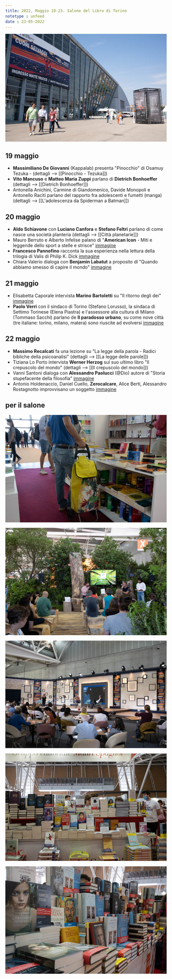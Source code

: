 ```yaml
---
title: 2022, Maggio 19-23. Salone del Libro di Torino
notetype : unfeed
date : 23-05-2022
---
```


![ingresso](/assets/foto/salto22.jpg)

## 19 maggio
- **Massimiliano De Giovanni** (Kappalab) presenta "Pinocchio" di Osamuy Tezuka - (dettagli --> [[Pinocchio - Tezuka]])
- **Vito Mancuso** e **Matteo Maria Zuppi** parlano di **Dietrich Bonhoeffer** (dettagli --> [[Dietrich Bonhoeffer]])
- Antonella Anichini, Carmine di Giandomenico, Davide Monopoli e Antonello Raciti parlano del rapporto fra adolescenti e fumetti (manga) (dettagli --> [[L'adolescenza da Spiderman a Batman]])

## 20 maggio
- **Aldo Schiavone** con **Luciano Canfora** e **Stefano Feltri** parlano di come nasce una società planteria (dettagli --> [[Città planetarie]])
- Mauro Berruto e Alberto Infelise palano di "**American Icon** - Miti e leggende dello sport a stelle e strisce" [immagine](https://brave-galileo-21a93d.netlify.app/assets/foto/salto_icone.jpg)
- **Francesco Pannofino** racconta la sua esperienza nella lettura della trilogia di Valis di Philip K. Dick [immagine](https://brave-galileo-21a93d.netlify.app/assets/foto/salto_pannofino.jpg)
- Chiara Valerio dialoga con **Benjamin Labatut** a proposito di "Quando abbiamo smesso di capire il mondo" [immagine](https://brave-galileo-21a93d.netlify.app/assets/foto/salto_labatut.jpg)

## 21 maggio
- Elisabetta Caporale intervista **Marino Bartoletti** su "Il ritorno degli dei" [immagine](https://brave-galileo-21a93d.netlify.app/assets/foto/salto_bartoletti.jpg)
- **Paolo Verri** con il sindaco di Torino (Stefano Lorusso), la sindaca di Settimo Torinese (Elena Piastra) e l'assessore alla cultura di Milano (Tommaso Sacchi) parlano de **Il paradosso urbano**, su come nove città (tre italiane: torino, milano, matera) sono riuscite ad evolversi [immagine](https://brave-galileo-21a93d.netlify.app/assets/foto/salto_verri.jpg)

## 22 maggio
- **Massimo Recalcati** fa una lezione su "La legge della parola - Radici bibliche della psicoanalisi" (dettagli --> [[La legge delle parole]])
- Tiziana Lo Porto intervista **Werner Herzog** sul suo ultimo libro "Il crepuscolo del mondo" (dettagli --> [[Il crepuscolo del mondo]])
- Vanni Santoni dialoga con **Alessandro Paolucci** (@Dio) autore di "Storia stupefacente della filosofia" [immagine](https://brave-galileo-21a93d.netlify.app/assets/foto/salto22_dio.jpg)
- Antonio Holdenaccio, Daniel Cuello, **Zerocalcare**, Alice Berti, Alessandro Rostagnotto improvvisano un soggetto [immagine](https://brave-galileo-21a93d.netlify.app/assets/foto/salto22_zerocalcare.jpg)

## per il salone

![per il salone](/assets/foto/salto22_1.jpg)

![per il salone](/assets/foto/salto22_2.jpg)

![per il salone](/assets/foto/salto22_3.jpg)

![per il salone](/assets/foto/salto22_4.jpg)

![per il salone](/assets/foto/salto22_5.jpg)


